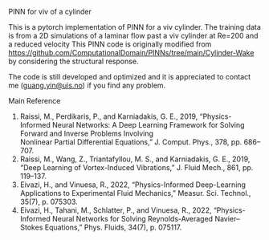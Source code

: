PINN for viv of a cylinder

This is a pytorch implementation of PINN for a viv cylinder. The training data is from a 2D simulations of a laminar flow past a viv cylinder at Re=200 and a reduced velocity 
This PINN code is originally modified from https://github.com/ComputationalDomain/PINNs/tree/main/Cylinder-Wake by considering the structural response.

The code is still developed and optimized and it is appreciated to contact me (guang.yin@uis.no) if you find any problem.

Main Reference
1. Raissi, M., Perdikaris, P., and Karniadakis, G. E., 2019, “Physics-Informed Neural Networks: A Deep Learning Framework for Solving Forward and Inverse Problems Involving  
   Nonlinear Partial Differential Equations,” J. Comput. Phys., 378, pp. 686–707.
2. Raissi, M., Wang, Z., Triantafyllou, M. S., and Karniadakis, G. E., 2019, “Deep Learning of Vortex-Induced Vibrations,” J. Fluid Mech., 861, pp. 119–137.
3. Eivazi, H., and Vinuesa, R., 2022, “Physics-Informed Deep-Learning Applications to Experimental Fluid Mechanics,” Measur. Sci. Technol., 35(7), p. 075303.
4. Eivazi, H., Tahani, M., Schlatter, P., and Vinuesa, R., 2022, “Physics-Informed Neural Networks for Solving Reynolds-Averaged Navier–Stokes Equations,” Phys. Fluids, 34(7), 
   p. 075117.


 
 

